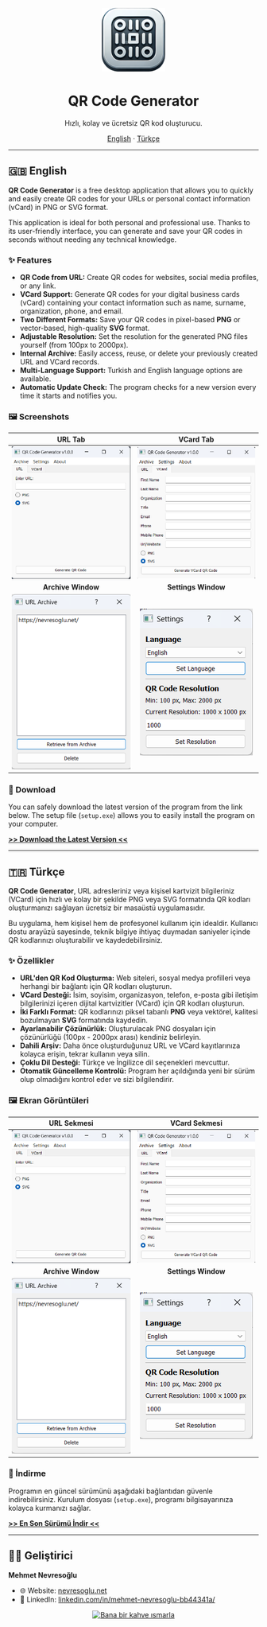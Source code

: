 <p align="center">
  <img src="https://raw.githubusercontent.com/mnevres/qr-code-generator/main/icon.png" alt="Uygulama İkonu" width="128" />
</p>

<h1 align="center">QR Code Generator</h1>

<p align="center">Hızlı, kolay ve ücretsiz QR kod oluşturucu.</p>

<p align="center">
  <a href="#-english">English</a> · <a href="#-türkçe">Türkçe</a>
</p>

---

<a name="-english"></a>

## 🇬🇧 English

**QR Code Generator** is a free desktop application that allows you to quickly and easily create QR codes for your URLs or personal contact information (vCard) in PNG or SVG format.

This application is ideal for both personal and professional use. Thanks to its user-friendly interface, you can generate and save your QR codes in seconds without needing any technical knowledge.

### ✨ Features

* **QR Code from URL:** Create QR codes for websites, social media profiles, or any link.
* **VCard Support:** Generate QR codes for your digital business cards (vCard) containing your contact information such as name, surname, organization, phone, and email.
* **Two Different Formats:** Save your QR codes in pixel-based **PNG** or vector-based, high-quality **SVG** format.
* **Adjustable Resolution:** Set the resolution for the generated PNG files yourself (from 100px to 2000px).
* **Internal Archive:** Easily access, reuse, or delete your previously created URL and VCard records.
* **Multi-Language Support:** Turkish and English language options are available.
* **Automatic Update Check:** The program checks for a new version every time it starts and notifies you.

### 🖼️ Screenshots

| URL Tab | VCard Tab |
| :---: | :---: |
| ![URL Tab Screenshot](qr_code_url.png) | ![VCard Tab Screenshot](qr_code_vcard.png) |
| **Archive Window** | **Settings Window** |
| ![Archive Screenshot](qr_code_qrchive.png) | ![Settings Screenshot](qr_code_settings.png) |
### 🚀 Download

You can safely download the latest version of the program from the link below. The setup file (`setup.exe`) allows you to easily install the program on your computer.

[**>> Download the Latest Version <<**](https://github.com/mnnevres/qr-code-generator/releases/latest)

---

<a name="-türkçe"></a>

## 🇹🇷 Türkçe

**QR Code Generator**, URL adresleriniz veya kişisel kartvizit bilgileriniz (VCard) için hızlı ve kolay bir şekilde PNG veya SVG formatında QR kodları oluşturmanızı sağlayan ücretsiz bir masaüstü uygulamasıdır.

Bu uygulama, hem kişisel hem de profesyonel kullanım için idealdir. Kullanıcı dostu arayüzü sayesinde, teknik bilgiye ihtiyaç duymadan saniyeler içinde QR kodlarınızı oluşturabilir ve kaydedebilirsiniz.

### ✨ Özellikler

* **URL'den QR Kod Oluşturma:** Web siteleri, sosyal medya profilleri veya herhangi bir bağlantı için QR kodları oluşturun.
* **VCard Desteği:** İsim, soyisim, organizasyon, telefon, e-posta gibi iletişim bilgilerinizi içeren dijital kartvizitler (VCard) için QR kodları oluşturun.
* **İki Farklı Format:** QR kodlarınızı piksel tabanlı **PNG** veya vektörel, kalitesi bozulmayan **SVG** formatında kaydedin.
* **Ayarlanabilir Çözünürlük:** Oluşturulacak PNG dosyaları için çözünürlüğü (100px - 2000px arası) kendiniz belirleyin.
* **Dahili Arşiv:** Daha önce oluşturduğunuz URL ve VCard kayıtlarınıza kolayca erişin, tekrar kullanın veya silin.
* **Çoklu Dil Desteği:** Türkçe ve İngilizce dil seçenekleri mevcuttur.
* **Otomatik Güncelleme Kontrolü:** Program her açıldığında yeni bir sürüm olup olmadığını kontrol eder ve sizi bilgilendirir.

### 🖼️ Ekran Görüntüleri

| URL Sekmesi | VCard Sekmesi |
| :---: | :---: |
| ![URL Tab Screenshot](qr_code_url.png) | ![VCard Tab Screenshot](qr_code_vcard.png) |
| **Archive Window** | **Settings Window** |
| ![Archive Screenshot](qr_code_qrchive.png) | ![Settings Screenshot](qr_code_settings.png) |
### 🚀 İndirme

Programın en güncel sürümünü aşağıdaki bağlantıdan güvenle indirebilirsiniz. Kurulum dosyası (`setup.exe`), programı bilgisayarınıza kolayca kurmanızı sağlar.

[**>> En Son Sürümü İndir <<**](https://github.com/mnnevres/qr-code-generator/releases/latest)

---

## 👨‍💻 Geliştirici

**Mehmet Nevresoğlu**

* 🌐 Website: [nevresoglu.net](https://nevresoglu.net)
* 💼 LinkedIn: [linkedin.com/in/mehmet-nevresoglu-bb44341a/](https://www.linkedin.com/in/mehmet-nevresoglu-bb44341a/)

<p align="center">
  <a href="https://coff.ee/nevresoglu" target="_blank">
    <img src="https://storage.ko-fi.com/cdn/kofi5.png?v=3" alt="Bana bir kahve ısmarla" height="36">
  </a>
</p>
